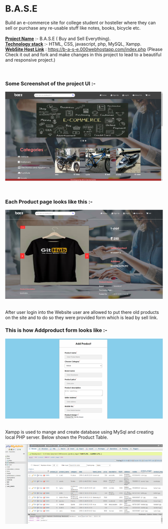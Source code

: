 # B.A.S.E
Build an e-commerce site for college student or hosteller where they can sell or purchase any re-usable stuff like notes, books, bicycle etc. </br></br>
<b><u>Project Name</u></b> :- B.A.S.E ( Buy and Sell Everything).</br>
<b><u>Technology stack</u></b> :- HTML, CSS, javascript, php, MySQL, Xampp.</br>
<b><u>WebSite Host Link</u></b> : https://b-a-s-e.000webhostapp.com/index.php  (Please Check it out and fork and make changes in this project to lead to a beautiful and responsive project.)
</br></br></br>
<h3> Some Screenshot of the project UI :- </h3>


![Screenshot (255)](https://github.com/AayushBarfa/BASE/blob/Master/Screenshots/Screenshot%20(255).png)


</br>
<h3>Each Product page looks like this :-</h3>


![Screenshot (256)](https://github.com/AayushBarfa/BASE/blob/Master/Screenshots/Screenshot%20(256).png)

</br>
After user login into the Website user are allowed to put there old products on the site and to do so they were provided form which is lead by sell link.
</br>

<h3>This is how Addproduct form looks like :-</h3>

![Screenshot (258)](https://github.com/AayushBarfa/BASE/blob/Master/Screenshots/Screenshot%20(258).png)

</br>
Xampp is used to mange and create database using MySql and creating local PHP server. Below shown the Product Table.

![Screenshot (259)](https://github.com/AayushBarfa/BASE/blob/Master/Screenshots/Screenshot%20(259).png)



